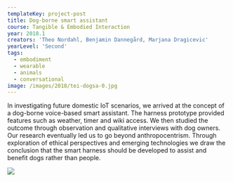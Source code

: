 ```yaml
---
templateKey: project-post
title: Dog-borne smart assistant
course: Tangible & Embodied Interaction
year: 2018.1
creators: 'Theo Nordahl, Benjamin Dannegård, Marjana Dragicevic'
yearLevel: 'Second'
tags:
  - embodiment
  - wearable
  - animals
  - conversational
image: /images/2018/tei-dogsa-0.jpg
---
```


In investigating future domestic IoT scenarios, we arrived at the concept of a dog-borne voice-based smart assistant. The  harness prototype provided features such as weather, timer and wiki access. We then studied the outcome through observation and qualitative interviews with dog owners. Our research eventually led us to go beyond anthropocentrism. Through exploration of ethical perspectives and emerging technologies we draw the conclusion that the smart harness should be developed to assist and benefit dogs rather than people.

![](/images/2018/tei-dogsa-0.jpg)
